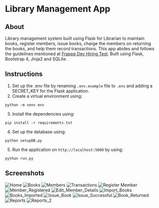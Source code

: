 # Library Management App

## About

Library management system built using Flask for Librarian to maintain books, register members, issue books, charge the members on returning the books, and help them record transactions. This app abides and follows the guidelines mentioned at <a href="https://frappe.io/dev-hiring-test">Frappe Dev Hiring Test</a>. Built using Flask, Bootstrap 4, Jinja2 and SQLite.

## Instructions

1. Set up the .env file by renaming `.env.example` file to `.env` and adding a SECRET_KEY for the Flask application.
2. Create a virtual environment using:
```
python -m venv env
```
3. Install the dependencies using:
```
pip install -r requirements.txt
```
4. Set up the database using:
```
python setupDB.py
```
5. Run the application on `http://localhost:5000` by using:
```
python run.py
```

## Screenshots

![Home](screenshots/Home.png "Home")
![Books](screenshots/Books.png "Books")
![Members](screenshots/Members.png "Members")
![Transactions](screenshots/Transactions.png "Transactions")
![Register Member](screenshots/Register_Member.png "Home")
![Member_Registered](screenshots/Member_Registered.png "Member_Registered")
![Edit_Member_Details](screenshots/Edit_Member_Details.png "Edit_Member_Details")
![Import_Books](screenshots/Import_Books.png "Import_Books")
![Books_Imported](screenshots/Books_Imported.png "Books_Imported")
![Issue_Book](screenshots/Issue_Book.png "Issue_Book")
![Issue_Successful](screenshots/Issue_Successful.png "Issue_Successful")
![Book_Returned](screenshots/Book_Returned.png "Book_Returned")
![Reports](screenshots/Reports.png "Reports")
![Reports_2](screenshots/Reports_2.png "Reports_2")